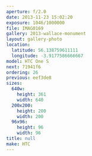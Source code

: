 ```yaml
---
aperture: f/2.0
date: 2013-11-23 15:02:20
exposure: 1046/1000000
file: IMAG0169
gallery: 2013-wallace-monument
layout: gallery-photo
location:
  latitude: 56.138759611111
  longitude: -3.9177586666667
model: HTC One S
next: 71941f6
ordering: 26
previous: eef3de8
sizes:
  640w:
    height: 361
    width: 640
  200x200:
    height: 200
    width: 200
  96x96:
    height: 96
    width: 96
title: null
make: HTC
---
```

